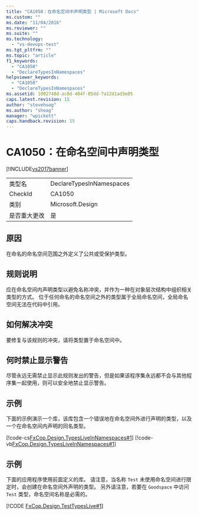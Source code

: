 ```yaml
---
title: "CA1050：在命名空间中声明类型 | Microsoft Docs"
ms.custom: ""
ms.date: "11/04/2016"
ms.reviewer: ""
ms.suite: ""
ms.technology: 
  - "vs-devops-test"
ms.tgt_pltfrm: ""
ms.topic: "article"
f1_keywords: 
  - "CA1050"
  - "DeclareTypesInNamespaces"
helpviewer_keywords: 
  - "CA1050"
  - "DeclareTypesInNamespaces"
ms.assetid: 1002748d-ac8d-404f-85dd-7a12d1ad3e05
caps.latest.revision: 15
author: "stevehoag"
ms.author: "shoag"
manager: "wpickett"
caps.handback.revision: 15
---
```

# CA1050：在命名空间中声明类型
[!INCLUDE[vs2017banner](../code-quality/includes/vs2017banner.md)]

|||  
|-|-|  
|类型名|DeclareTypesInNamespaces|  
|CheckId|CA1050|  
|类别|Microsoft.Design|  
|是否重大更改|是|  
  
## 原因  
 在命名的命名空间范围之外定义了公共或受保护类型。  
  
## 规则说明  
 应在命名空间内声明类型以避免名称冲突，并作为一种在对象层次结构中组织相关类型的方式。  位于任何命名的命名空间之外的类型属于全局命名空间，全局命名空间无法在代码中引用。  
  
## 如何解决冲突  
 要修复与该规则的冲突，请将类型置于命名空间中。  
  
## 何时禁止显示警告  
 尽管永远无需禁止显示此规则发出的警告，但是如果该程序集永远都不会与其他程序集一起使用，则可以安全地禁止显示警告。  
  
## 示例  
 下面的示例演示一个库，该库包含一个错误地在命名空间外进行声明的类型，以及一个在命名空间内声明的同名类型。  
  
 [!code-cs[FxCop.Design.TypesLiveInNamespaces#1](../code-quality/codesnippet/CSharp/ca1050-declare-types-in-namespaces_1.cs)]
 [!code-vb[FxCop.Design.TypesLiveInNamespaces#1](../code-quality/codesnippet/VisualBasic/ca1050-declare-types-in-namespaces_1.vb)]  
  
## 示例  
 下面的应用程序使用前面定义的库。  请注意，当名称 `Test` 未使用命名空间进行限定时，会创建在命名空间外声明的类型。  另外请注意，若要在 `Goodspace` 中访问 `Test` 类型，命名空间名称是必需的。  
  
 [!CODE [FxCop.Design.TestTypesLive#1](../CodeSnippet/VS_Snippets_CodeAnalysis/FxCop.Design.TestTypesLive#1)]